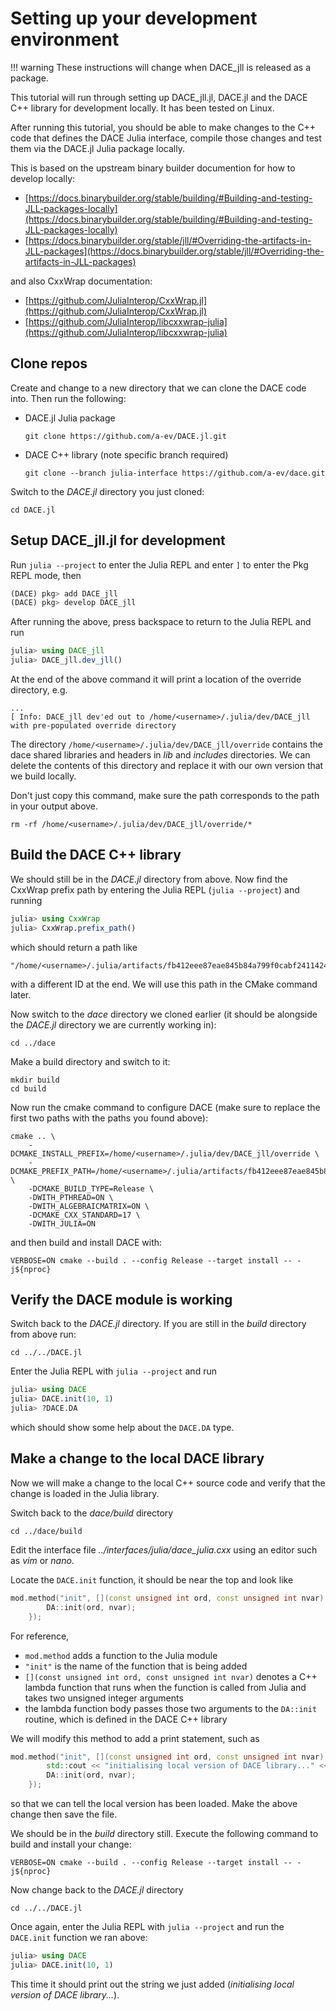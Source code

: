 # Setting up your development environment

!!! warning
    These instructions will change when DACE\_jll is released as a package.

This tutorial will run through setting up DACE\_jll.jl, DACE.jl and the DACE C++ library for development locally.
It has been tested on Linux.

After running this tutorial, you should be able to make changes to the C++ code that defines the DACE Julia interface,
compile those changes and test them via the DACE.jl Julia package locally.

This is based on the upstream binary builder documention for how to develop locally:

- [https://docs.binarybuilder.org/stable/building/#Building-and-testing-JLL-packages-locally](https://docs.binarybuilder.org/stable/building/#Building-and-testing-JLL-packages-locally)
- [https://docs.binarybuilder.org/stable/jll/#Overriding-the-artifacts-in-JLL-packages](https://docs.binarybuilder.org/stable/jll/#Overriding-the-artifacts-in-JLL-packages)

and also CxxWrap documentation:

- [https://github.com/JuliaInterop/CxxWrap.jl](https://github.com/JuliaInterop/CxxWrap.jl)
- [https://github.com/JuliaInterop/libcxxwrap-julia](https://github.com/JuliaInterop/libcxxwrap-julia)

## Clone repos

Create and change to a new directory that we can clone the DACE code into. Then run the following:

- DACE.jl Julia package
  ```
  git clone https://github.com/a-ev/DACE.jl.git
  ```
- DACE C++ library (note specific branch required)
  ```
  git clone --branch julia-interface https://github.com/a-ev/dace.git
  ```

Switch to the *DACE.jl* directory you just cloned:

```
cd DACE.jl
```

## Setup DACE\_jll.jl for development

Run `julia --project` to enter the Julia REPL and enter `]` to enter the Pkg REPL mode, then

```julia
(DACE) pkg> add DACE_jll
(DACE) pkg> develop DACE_jll
```

After running the above, press backspace to return to the Julia REPL and run

```julia
julia> using DACE_jll
julia> DACE_jll.dev_jll()
```

At the end of the above command it will print a location of the override directory, e.g.

```
...
[ Info: DACE_jll dev'ed out to /home/<username>/.julia/dev/DACE_jll with pre-populated override directory
```

The directory `/home/<username>/.julia/dev/DACE_jll/override` contains the dace shared libraries and headers in *lib* and *includes* directories.
We can delete the contents of this directory and replace it with our own version that we build locally.

Don't just copy this command, make sure the path corresponds to the path in your output above.

```
rm -rf /home/<username>/.julia/dev/DACE_jll/override/*
```

## Build the DACE C++ library

We should still be in the *DACE.jl* directory from above. Now find the CxxWrap prefix path by entering the Julia REPL (`julia --project`) and running

```julia
julia> using CxxWrap
julia> CxxWrap.prefix_path()
```

which should return a path like

```
"/home/<username>/.julia/artifacts/fb412eee87eae845b84a799f0cabf241142406d7"
```

with a different ID at the end. We will use this path in the CMake command later.

Now switch to the *dace* directory we cloned earlier (it should be alongside the *DACE.jl* directory we are currently working in):

```
cd ../dace
```

Make a build directory and switch to it:

```
mkdir build
cd build
```

Now run the cmake command to configure DACE (make sure to replace the first two paths with the paths you found above):

```
cmake .. \
    -DCMAKE_INSTALL_PREFIX=/home/<username>/.julia/dev/DACE_jll/override \
    -DCMAKE_PREFIX_PATH=/home/<username>/.julia/artifacts/fb412eee87eae845b84a799f0cabf241142406d7 \
    -DCMAKE_BUILD_TYPE=Release \
    -DWITH_PTHREAD=ON \
    -DWITH_ALGEBRAICMATRIX=ON \
    -DCMAKE_CXX_STANDARD=17 \
    -DWITH_JULIA=ON
```

and then build and install DACE with:

```
VERBOSE=ON cmake --build . --config Release --target install -- -j${nproc}
```

## Verify the DACE module is working

Switch back to the *DACE.jl* directory. If you are still in the *build* directory from above run:

```
cd ../../DACE.jl
```

Enter the Julia REPL with `julia --project` and run

```julia
julia> using DACE
julia> DACE.init(10, 1)
julia> ?DACE.DA
```

which should show some help about the `DACE.DA` type.

## Make a change to the local DACE library

Now we will make a change to the local C++ source code and verify that the change is loaded in the Julia library.

Switch back to the *dace/build* directory

```
cd ../dace/build
```

Edit the interface file *../interfaces/julia/dace_julia.cxx* using an editor such as *vim* or *nano*.

Locate the `DACE.init` function, it should be near the top and look like

```cxx
mod.method("init", [](const unsigned int ord, const unsigned int nvar) {
        DA::init(ord, nvar);
    });
```

For reference,

- `mod.method` adds a function to the Julia module
- `"init"` is the name of the function that is being added
- `[](const unsigned int ord, const unsigned int nvar)` denotes a C++ lambda function that runs when the function is called from Julia and takes two unsigned integer arguments
- the lambda function body passes those two arguments to the `DA::init` routine, which is defined in the DACE C++ library

We will modify this method to add a print statement, such as

```cxx
mod.method("init", [](const unsigned int ord, const unsigned int nvar) {
        std::cout << "initialising local version of DACE library..." << std::endl;
        DA::init(ord, nvar);
    });
```

so that we can tell the local version has been loaded. Make the above change then save the file.

We should be in the *build* directory still. Execute the following command to build and install your change:

```
VERBOSE=ON cmake --build . --config Release --target install -- -j${nproc}
```

Now change back to the *DACE.jl* directory

```
cd ../../DACE.jl
```


Once again, enter the Julia REPL with `julia --project` and run the `DACE.init` function we ran above:

```julia
julia> using DACE
julia> DACE.init(10, 1)
```

This time it should print out the string we just added (*initialising local version of DACE library...*).
